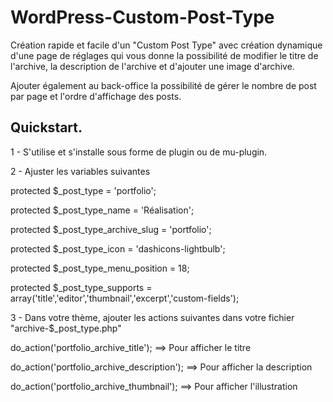 # WordPress-Custom-Post-Type

Création rapide et facile d'un "Custom Post Type" avec création dynamique d'une page de réglages qui vous donne la possibilité de modifier le titre de l'archive, la description de l'archive et d'ajouter une image d'archive. 

Ajouter également au back-office la possibilité de gérer le nombre de post par page et l'ordre d'affichage des posts.


## Quickstart.

1 - S'utilise et s'installe sous forme de plugin ou de mu-plugin.

2 - Ajuster les variables suivantes 

protected $_post_type = 'portfolio';

protected $_post_type_name = 'Réalisation';

protected $_post_type_archive_slug = 'portfolio';

protected $_post_type_icon = 'dashicons-lightbulb';

protected $_post_type_menu_position = 18;

protected $_post_type_supports = array('title','editor','thumbnail','excerpt','custom-fields');

3 - Dans votre thème, ajouter les actions suivantes dans votre fichier "archive-$_post_type.php"

do_action('portfolio_archive_title'); ==> Pour afficher le titre

do_action('portfolio_archive_description'); ==> Pour afficher la description

do_action('portfolio_archive_thumbnail'); ==> Pour afficher l'illustration